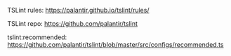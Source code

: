 TSLint rules: https://palantir.github.io/tslint/rules/

TSLint repo: https://github.com/palantir/tslint

tslint:recommended: https://github.com/palantir/tslint/blob/master/src/configs/recommended.ts

